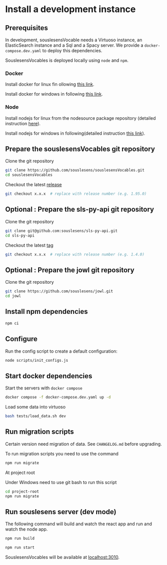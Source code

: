 # Install a development instance

## Prerequisites

In development, souslesensVocable needs a Virtuoso instance, an ElasticSearch instance and
a Sql and a Spacy server. We provide a `docker-compose.dev.yaml` to deploy this dependencies.

SouslesensVocables is deployed locally using `node` and `npm`.

### Docker

Install docker for linux fin ollowing [this link](https://docs.docker.com/engine/install/).

Install docker for windows in following [this link](https://docs.docker.com/desktop/setup/install/windows-install/).

### Node

Install nodejs for linux from the nodesource package repository (detailed instruction
[here](https://github.com/nodesource/distributions/blob/master/README.md#manual-installation)).

Install nodejs for windows in following(detailed instruction
[this link](https://nodejs.org/en/download/)).

## Prepare the souslesensVocables git repository

Clone the git repository

```bash
git clone https://github.com/souslesens/souslesensVocables.git
cd souslesensVocables
```

Checkout the latest [release](https://github.com/souslesens/souslesensVocables/releases)

```bash
git checkout x.x.x  # replace with release number (e.g. 1.95.0)
```

## Optional : Prepare the sls-py-api git repository

Clone the git repository

```bash
git clone git@github.com:souslesens/sls-py-api.git
cd sls-py-api
```

Checkout the latest [tag](https://github.com/souslesens/sls-py-api/tags)

```bash
git checkout x.x.x  # replace with release number (e.g. 1.4.0)
```

## Optional : Prepare the jowl git repository

Clone the git repository

```bash
git clone https://github.com/souslesens/jowl.git
cd jowl
```

## Install npm dependencies

```bash
npm ci
```

## Configure

Run the config script to create a default configuration:

```bash
node scripts/init_configs.js
```

## Start docker dependencies

Start the servers with `docker compose`

```bash
docker compose -f docker-compose.dev.yaml up -d
```

Load some data into virtuoso

```bash
bash tests/load_data.sh dev
```

## Run migration scripts

Certain version need migration of data. See `CHANGELOG.md` before upgrading.

To run migration scripts you need to use the command

```bash
npm run migrate
```

At project root

Under Windows need to use git bash to run this script

```bash
cd project-root
npm run migrate
```

## Run souslesens server (dev mode)

The following command will build and watch the react app and run and watch the node app.

```bash
npm run build

npm run start

```

SouslesensVocables will be available at [localhost:3010](http://localhost:3010).
